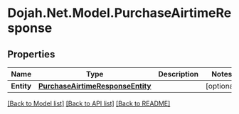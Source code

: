 # Dojah.Net.Model.PurchaseAirtimeResponse

## Properties

Name | Type | Description | Notes
------------ | ------------- | ------------- | -------------
**Entity** | [**PurchaseAirtimeResponseEntity**](PurchaseAirtimeResponseEntity.md) |  | [optional] 

[[Back to Model list]](../README.md#documentation-for-models) [[Back to API list]](../README.md#documentation-for-api-endpoints) [[Back to README]](../README.md)

